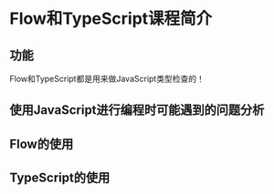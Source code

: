# Flow和TypeScript课程简介

## 功能
Flow和TypeScript都是用来做JavaScript类型检查的！

## 使用JavaScript进行编程时可能遇到的问题分析

## Flow的使用 

## TypeScript的使用